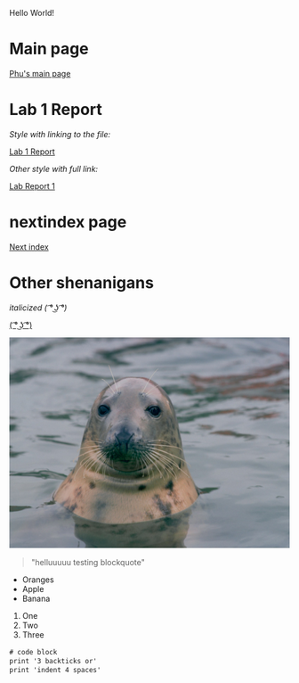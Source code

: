 Hello World!
# Main page
[Phu's main page](https://pntsoi.github.io/cse15l-lab-reports/)


#  Lab 1 Report

*Style with linking to the file:*

[Lab 1 Report](lab-report-1-week-2.md)

*Other style with full link:*

[Lab Report 1](https://pntsoi.github.io/cse15l-lab-reports/lab-report-1-week-2)

# nextindex page
[Next index](https://pntsoi.github.io/cse15l-lab-reports/nextindex)


# Other shenanigans


*italicized ( ͡° ͜ʖ ͡°)*



[( ͡° ͜ʖ ͡°)](https://google.com)

![Image of a seal :))](./seal.jpg/)

> "helluuuuu testing blockquote"

* Oranges
* Apple
* Banana

1. One
2. Two
3. Three

```
# code block
print '3 backticks or'
print 'indent 4 spaces'
``` 
